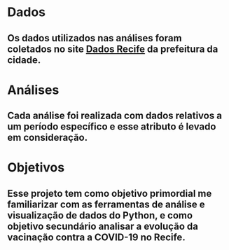 # Dados
## Os dados utilizados nas análises foram coletados no site [Dados Recife](http://dados.recife.pe.gov.br/dataset) da prefeitura da cidade.

# Análises
## Cada análise foi realizada com dados relativos a um período específico e esse atributo é levado em consideração.

# Objetivos
## Esse projeto tem como objetivo primordial me familiarizar com as ferramentas de análise e visualização de dados do Python, e como objetivo secundário analisar a evolução da vacinação contra a COVID-19 no Recife.

